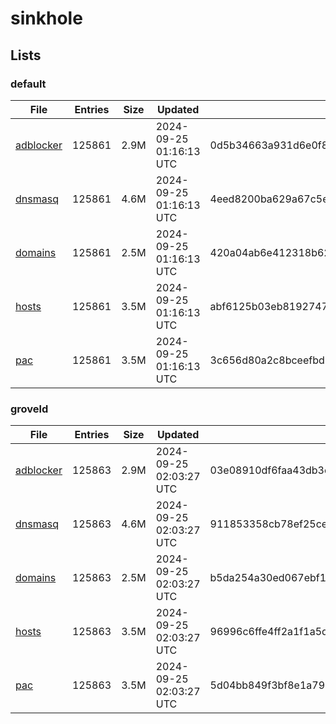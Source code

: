 # sinkhole

## Lists

### default

|File|Entries|Size|Updated|Hash|
|-|-|-|-|-|
|[adblocker](https://raw.githubusercontent.com/groveld/sinkhole/lists/default/adblocker.txt)|125861|2.9M|2024-09-25 01:16:13 UTC|0d5b34663a931d6e0f889af2da9b845a58b9642e779157e6fb7d69424ab57958|
|[dnsmasq](https://raw.githubusercontent.com/groveld/sinkhole/lists/default/dnsmasq.txt)|125861|4.6M|2024-09-25 01:16:13 UTC|4eed8200ba629a67c5e549c5755b95fd99833ceab560b6602ebd551c9fb63fc7|
|[domains](https://raw.githubusercontent.com/groveld/sinkhole/lists/default/domains.txt)|125861|2.5M|2024-09-25 01:16:13 UTC|420a04ab6e412318b625bcd47d24b5b6cadd3eeb59f9371925cfd9711dd222bf|
|[hosts](https://raw.githubusercontent.com/groveld/sinkhole/lists/default/hosts.txt)|125861|3.5M|2024-09-25 01:16:13 UTC|abf6125b03eb819274778398af2f4d37021e0d2ce346a748d5ade6224abd8e84|
|[pac](https://raw.githubusercontent.com/groveld/sinkhole/lists/default/pac.txt)|125861|3.5M|2024-09-25 01:16:13 UTC|3c656d80a2c8bceefbd5cfd7184ff4c66aa6b82f0aae63725bb675ff503c00f8|

### groveld

|File|Entries|Size|Updated|Hash|
|-|-|-|-|-|
|[adblocker](https://raw.githubusercontent.com/groveld/sinkhole/lists/groveld/adblocker.txt)|125863|2.9M|2024-09-25 02:03:27 UTC|03e08910df6faa43db3c0c13a2559e0d0f2ac404b508e990a39a5c45abf802cd|
|[dnsmasq](https://raw.githubusercontent.com/groveld/sinkhole/lists/groveld/dnsmasq.txt)|125863|4.6M|2024-09-25 02:03:27 UTC|911853358cb78ef25ceaaf428d65c8bf8908ee5e3e62508dec6a5a39269f2cfe|
|[domains](https://raw.githubusercontent.com/groveld/sinkhole/lists/groveld/domains.txt)|125863|2.5M|2024-09-25 02:03:27 UTC|b5da254a30ed067ebf1144595b987283b9904fdb2fe25eaeacac1c0bb2eb9f4f|
|[hosts](https://raw.githubusercontent.com/groveld/sinkhole/lists/groveld/hosts.txt)|125863|3.5M|2024-09-25 02:03:27 UTC|96996c6ffe4ff2a1f1a5ddb55d82a83ea152d69fd5ed96b6b4bb6bec4de110f5|
|[pac](https://raw.githubusercontent.com/groveld/sinkhole/lists/groveld/pac.txt)|125863|3.5M|2024-09-25 02:03:27 UTC|5d04bb849f3bf8e1a79541f1be88b7132560854a4209c4f52aceb932536eb256|
